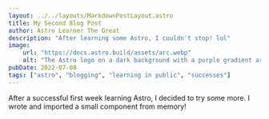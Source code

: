 ```yaml
---
layout: ../../layouts/MarkdownPostLayout.astro
title: My Second Blog Post
author: Astro Learner The Great
description: "After learning some Astro, I couldn't stop! lol"
image:
    url: "https://docs.astro.build/assets/arc.webp"
    alt: "The Astro logo on a dark background with a purple gradient arc."
pubDate: 2022-07-08
tags: ["astro", "blogging", "learning in public", "successes"]
---
```

After a successful first week learning Astro, I decided to try some more. I wrote and imported a small component from memory!